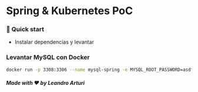 # Spring & Kubernetes PoC

### 🚀 Quick start
- Instalar dependencias y levantar

### Levantar MySQL con Docker

```bash
docker run -p 3308:3306 --name mysql-spring -e MYSQL_ROOT_PASSWORD=asdf1234$ -d mysql
```


##### Made with ❤️ by Leandro Arturi



